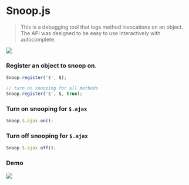 Snoop.js
========

> This is a debugging tool that logs method invocations on an object.
> The API was designed to be easy to use interactively with autocomplete.

![](http://i.imgur.com/nQv8ADL.jpg)

### Register an object to snoop on.

``` js
Snoop.register('$', $);

// turn on snooping for all methods
Snoop.register('$', $, true);
```

### Turn on snooping for `$.ajax`
``` js
Snoop.$.ajax.on();
```

### Turn off snooping for `$.ajax`
``` js
Snoop.$.ajax.off();
```

### Demo
![](http://i.imgur.com/GeYpexW.gif)

